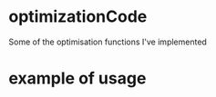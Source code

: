 # optimizationCode
Some of the optimisation functions I've implemented

# example of usage
[difference between Kalman filter and smoothing]: https://yanndubs.github.io/optimizationCode/
